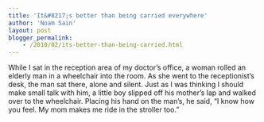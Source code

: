 ```yaml
---
title: 'It&#8217;s better than being carried everywhere'
author: 'Noam Sain'
layout: post
blogger_permalink:
    - /2010/02/its-better-than-being-carried.html
---
```


While I sat in the reception area of my doctor’s office, a woman rolled an elderly man in a wheelchair into the room. As she went to the receptionist’s desk, the man sat there, alone and silent. Just as I was thinking I should make small talk with him, a little boy slipped off his mother’s lap and walked over to the wheelchair. Placing his hand on the man’s, he said, “I know how you feel. My mom makes me ride in the stroller too.”